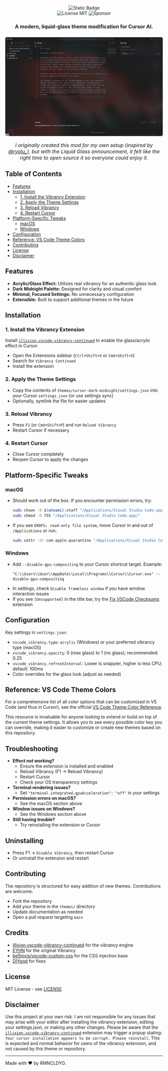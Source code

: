 <div align="center">
  <div align="center">
    <a href="https://www.cursor.com/" target="_blank" rel="noopener noreferrer" title="Cursor" aria-label="Cursor" style="text-decoration: none; cursor: pointer;">
      <img alt="Static Badge" src="https://img.shields.io/badge/cursor-%23000000?style=for-the-badge&logo=data%3Aimage%2Fpng%3Bbase64%2CiVBORw0KGgoAAAANSUhEUgAAACAAAAAgCAYAAABzenr0AAAACXBIWXMAAAsTAAALEwEAmpwYAAAAAXNSR0IArs4c6QAAAARnQU1BAACxjwv8YQUAAAUSSURBVHgB1VdLLKRZFD71l%2FdbGIw3CwSDsPBI2iNiQUYYVhZ2NiQSMwmLiQgxPSymExIyGQsbkViQmAVmSCdCZiISEYIFiXcw7S2IR9Vfc77bfeVXlOqq7kX3SW7u%2F%2F917z3f%2Bc7jniL6ikVpbm5WeNbx0JOdopDtAoVKR0fH66CgoPvY2Nj74uLi9g9n6chGsRWAUldXlzM0NGQ0GAwNCwsLys7Ojv7k5OSn0tJSY2pq6vdkIxsfC0DJz8%2F3GxwcfBcdHf12Y2ODLi4ulPPzczIajXR8fKzwIF9f3z9LSkpOwsPDfT%2F2bAdrinmovb29b%2B%2Fv77PZWoVnur29pdPTUzGbTCYCEDc3N6zXXV5eeiUkJBwlJib%2BPTo6WiTPsBUAfKlra2urDwsL%2B%2FXo6EjHlOugHOP6%2BppYEd3d3QkA%2BIZ3vV5POp0O3xR%2BLmQ2jLzm57Gxsd%2F4PKMlReair6mp%2BS43N3eeLVaZYgU0YzAIYTWUHR4ewg00Pj5OXl5e5OrqSn5%2BfmJ2cnIiBwcHCUj18PBQVldXXy0vL%2F%2FD55ssAmClLhUVFWv7%2B%2FvBqqoKxbCQn4VyjJubG6GYA4%2Burq6IA5EURRHKnJ2diZWRi4sLOTo6im%2BSFQx2087ExEQ0qzLQcxIfH1%2Fb2tpqgrBy0%2BcWdofJ39%2F%2FR63OR5Hq6empzszMUFFRkaAWln8Ogcu2t7epu7ubgoODVYsAIAgsUNnX1yeArK2tCTfYI3AZx5EAwIqpp6fniVGPsgC%2BhK%2FgZwj82dTUJJ77%2B%2Fsf1lgTAD44OBAzYgBzWVkZ6gRqxqO1T06DAhlsiHgMvIONlpaWBwWWBMG5t7f3aA1Y3draEpn0RJ%2F5hw95LJRioxxIrbm5OUpOTqaRkZEnVKI2gG4AxxlS3N3dkV0iLZ%2BLqWcBYGhTD4VGPgcEBFBnZycyhjY3Nx%2F8fHZ2JuiWItN3enqavL29SdYScxAWAUDkJu1mHIxn%2BLOqqkpYLBXjN%2B1AgaqsrBQGYC%2BGuRscngOAONAWIa1r4I6QkBABAP6WyiQAKdhfX18vqiNY0jL7IgAol9lgTieyIikpSViENfCvZEUreEfaDQwMCPoRP1pmLQIAlRKAFgQOTElJEcrwDXUCM0quBKAFgb3cG4hyLN0nWX0RgNYFAAPq4uLixAUjFnMkawECgLlyCNzEd4rI%2Ba6uLgoMDHww6MUglIqxCNGemZkplOMblMsBy0ArmNAygIHvw8PD5OPjQ1FRUaL8pqeni%2F5BBqJFBhihgsORYrAegnctODnLyJcHShaQkqGhoQ8VE79zX0Dl5eXU3t6OwFVeAvB7bW1tw%2Fr6eigqoGxAQKl0j3QRmNCmpgSLPgGUy35AM1S%2Biv%2FjWPrDogsmJycNWVlZEfPz8znZ2dni5kI0c%2FcrKEUWoPWCW%2BB%2FzFr%2Fw3qsQ3ZgYD3PakxMDM3OzmawW0O5TF8%2FMposi56v5gY%2B4BeueApYQLmV9QEswPqCggLBEN53d3e1HRHufhPfps1s1Gt63wk9uUSs9fGioWQgf7FLCrjcKuiCAEJGdF5ennATLiDJDFuOwPg3IiLiFVlpSq3drWJjRkZGYXV19TeRkZGXoBQWSt8CBACAcnYPXHbW2Nj4LSvP0Z5hLwApppWVlRO%2BCb25sfwBWYJmU%2FZ73CMKPy8tLRVyifbjZuadNcWfIuKv2dTU1Bvu%2Bw1Mvbq4uPiG7Pxr9imCQqBLS0tzJPv%2BY34Z8j8fF3DHYdiJRQAAAABJRU5ErkJggg%3D%3D&link=https%3A%2F%2Fcursor.com%2F">
    </a>
  </div>

  <div align="center">
    <a href="https://opensource.org/licenses/MIT" target="_blank" rel="noopener noreferrer" title="MIT License" aria-label="MIT License" style="text-decoration: none; cursor: pointer;">
      <img src="https://img.shields.io/badge/License-MIT-8b959e?style=for-the-badge&logo=open-source-initiative&logoColor=FFFFFF&labelColor=750014" alt="License MIT">
    </a>
    <a href="https://github.com/sponsors/rmncldyo" target="_blank" rel="noopener noreferrer" title="GitHub Sponsors" aria-label="GitHub Sponsors" style="text-decoration: none; cursor: pointer;">
      <img src="https://img.shields.io/badge/Sponsor-FF5F9E?style=for-the-badge&logo=github-sponsors&logoColor=white" alt="Sponsor">
    </a>
  </div>

  <div align="center" style="margin-bottom: 1.5rem; margin-top: 1.5rem;">
    <p style="font-size: 1rem; font-weight: bold;">A modern, liquid-glass theme modification for Cursor AI.</p>
  </div>

  <div align="center">
    <img src="demo.png" alt="Demo" style="max-width: 100%; border-radius: 5px;"/>
  </div>

  <div align="center">
    <p style="font-size: 1rem; font-style: italic;">I originally created this mod for my own setup (inspired by <a href="https://x.com/ryolu_/status/1932162324569506157" target="_blank">@ryolu_</a>), but with the Liquid Glass announcement, it felt like the right time to open source it so everyone could enjoy it.</p>
  </div>
</div>

## Table of Contents
- [Features](#features)
- [Installation](#installation)
  - [1. Install the Vibrancy Extension](#1-install-the-vibrancy-extension)
  - [2. Apply the Theme Settings](#2-apply-the-theme-settings)
  - [3. Reload Vibrancy](#3-reload-vibrancy)
  - [4. Restart Cursor](#4-restart-cursor)
- [Platform-Specific Tweaks](#platform-specific-tweaks)
  - [macOS](#macos)
  - [Windows](#windows)
- [Configuration](#configuration)
- [Reference: VS Code Theme Colors](#reference-vs-code-theme-colors)
- [Contributing](#contributing)
- [License](#license)
- [Disclaimer](#disclaimer)

## Features

- **Acrylic/Glass Effect:** Utilizes real vibrancy for an authentic glass look
- **Dark Midnight Palette:** Designed for clarity and visual comfort
- **Minimal, Focused Settings:** No unnecessary configuration
- **Extensible:** Built to support additional themes in the future

## Installation

### 1. Install the Vibrancy Extension

Install [`illixion.vscode-vibrancy-continued`](https://marketplace.visualstudio.com/items?itemName=illixion.vscode-vibrancy-continued`) to enable the glass/acrylic effect in Cursor.

- Open the Extensions sidebar (`Ctrl+Shift+X` or `Cmd+Shift+X`)
- Search for `Vibrancy Continued`
- Install the extension

### 2. Apply the Theme Settings

- Copy the contents of `themes/cursor-dark-midnight/settings.json` into your Cursor `settings.json` (or use settings sync)
- Optionally, symlink the file for easier updates

### 3. Reload Vibrancy

- Press `F1` (or `Cmd+Shift+P`) and run `Reload Vibrancy`
- Restart Cursor if necessary

### 4. Restart Cursor

- Close Cursor completely
- Reopen Cursor to apply the changes

## Platform-Specific Tweaks

### macOS
- Should work out of the box. If you encounter permission errors, try:
  ```sh
  sudo chown -R $(whoami):staff "/Applications/Visual Studio Code.app/"
  sudo chmod -R 755 "/Applications/Visual Studio Code.app/"
  ```
- If you see `EROFS: read-only file system`, move Cursor in and out of `/Applications` or run:
  ```sh
  sudo xattr -dr com.apple.quarantine "/Applications/Visual Studio Code.app"
  ```

### Windows
- Add `--disable-gpu-compositing` to your Cursor shortcut target. Example:
  ```
  "C:\\Users\\User\\AppData\\Local\\Programs\\Cursor\\Cursor.exe" --disable-gpu-compositing
  ```
- In settings, check `Disable frameless window` if you have window interaction issues
- If you see `[Unsupported]` in the title bar, try the [Fix VSCode Checksums](https://marketplace.visualstudio.com/items?itemName=lehni.vscode-fix-checksums) extension

## Configuration

Key settings in `settings.json`:

- `vscode_vibrancy.type`: `acrylic` (Windows) or your preferred vibrancy type (macOS)
- `vscode_vibrancy.opacity`: 0 (max glass) to 1 (no glass); recommended: 0.25
- `vscode_vibrancy.refreshInterval`: Lower is snappier, higher is less CPU; default: 100ms
- Color overrides for the glass look (adjust as needed)

## Reference: VS Code Theme Colors

For a comprehensive list of all color options that can be customized in VS Code (and thus in Cursor), see the official [VS Code Theme Color Reference](https://code.visualstudio.com/api/references/theme-color).

This resource is invaluable for anyone looking to extend or build on top of the current theme settings. It allows you to see every possible color key you can override, making it easier to customize or create new themes based on this repository.

## Troubleshooting

- **Effect not working?**
  - Ensure the extension is installed and enabled
  - Reload Vibrancy (F1 → Reload Vibrancy)
  - Restart Cursor
  - Check your OS transparency settings
- **Terminal rendering issues?**
  - Set `"terminal.integrated.gpuAcceleration": "off"` in your settings
- **Permission errors on macOS?**
  - See the macOS section above
- **Window issues on Windows?**
  - See the Windows section above
- **Still having trouble?**
  - Try reinstalling the extension or Cursor

## Uninstalling

- Press F1 → `Disable Vibrancy`, then restart Cursor
- Or uninstall the extension and restart

## Contributing

The repository is structured for easy addition of new themes. Contributions are welcome:

- Fork the repository
- Add your theme in the `themes/` directory
- Update documentation as needed
- Open a pull request targeting `main`

## Credits

- [illixion.vscode-vibrancy-continued](https://github.com/illixion/vscode-vibrancy-continued) for the vibrancy engine
- [EYHN](https://github.com/EYHN) for the original Vibrancy
- [be5invis/vscode-custom-css](https://github.com/be5invis/vscode-custom-css) for the CSS injection base
- [DIYgod](https://github.com/DIYgod) for fixes

## License

MIT License - see [LICENSE](LICENSE)

## Disclaimer

Use this project at your own risk. I am not responsible for any issues that may arise with your editor after installing the vibrancy extension, editing your settings.json, or making any other changes. Please be aware that the [`illixion.vscode-vibrancy-continued`](https://marketplace.visualstudio.com/items?itemName=illixion.vscode-vibrancy-continued) extension may trigger a popup stating: `Your cursor installation appears to be corrupt. Please reinstall`. This is expected and normal behavior for users of the vibrancy extension, and not caused by this theme or repository.

---

Made with ❤️ by RMNCLDYO.